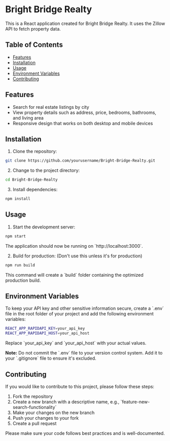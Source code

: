 # Bright Bridge Realty

This is a React application created for Bright Bridge Realty. It uses the Zillow API to fetch property data.

## Table of Contents

- [Features](#features)
- [Installation](#installation)
- [Usage](#usage)
- [Environment Variables](#environment-variables)
- [Contributing](#contributing)

## Features

- Search for real estate listings by city
- View property details such as address, price, bedrooms, bathrooms, and living area
- Responsive design that works on both desktop and mobile devices

## Installation

1. Clone the repository:

```bash
git clone https://github.com/yourusername/Bright-Bridge-Realty.git
```

2. Change to the project directory:

```bash
cd Bright-Bridge-Realty
```

3. Install dependencies:

```bash
npm install
```

## Usage

1. Start the development server:

```bash
npm start
```

The application should now be running on \`http://localhost:3000\`.

2. Build for production: (Don't use this unless it's for production)

```bash
npm run build
```

This command will create a \`build\` folder containing the optimized production build.

## Environment Variables

To keep your API key and other sensitive information secure, create a \`.env\` file in the root folder of your project and add the following environment variables:

```bash
REACT_APP_RAPIDAPI_KEY=your_api_key
REACT_APP_RAPIDAPI_HOST=your_api_host
```

Replace \`your_api_key\` and \`your_api_host\` with your actual values.

**Note:** Do not commit the \`.env\` file to your version control system. Add it to your \`.gitignore\` file to ensure it's excluded.

## Contributing

If you would like to contribute to this project, please follow these steps:

1. Fork the repository
2. Create a new branch with a descriptive name, e.g., \`feature-new-search-functionality\`
3. Make your changes on the new branch
4. Push your changes to your fork
5. Create a pull request

Please make sure your code follows best practices and is well-documented.
